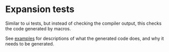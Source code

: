 # Expansion tests

Similar to ui tests, but instead of checking the compiler output, this checks the code generated by macros.

See [examples](../../examples/README.md) for descriptions of what the generated code does, and why it needs to be generated.
